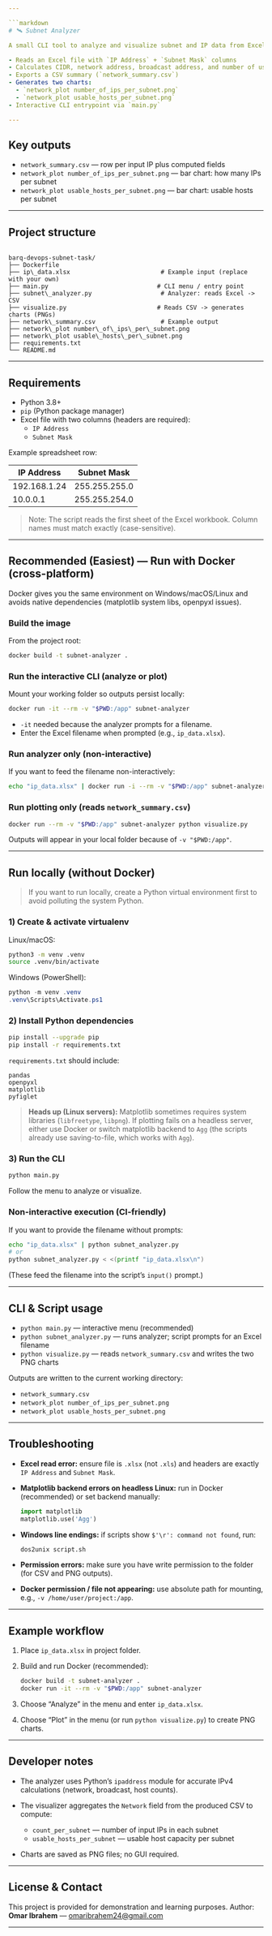```yaml
---

```markdown
# 🛰️ Subnet Analyzer

A small CLI tool to analyze and visualize subnet and IP data from Excel (`.xlsx`) files.

- Reads an Excel file with `IP Address` + `Subnet Mask` columns  
- Calculates CIDR, network address, broadcast address, and number of usable hosts  
- Exports a CSV summary (`network_summary.csv`)  
- Generates two charts:
  - `network_plot number_of_ips_per_subnet.png`
  - `network_plot usable_hosts_per_subnet.png`  
- Interactive CLI entrypoint via `main.py`

---
```


## Key outputs
- `network_summary.csv` — row per input IP plus computed fields
- `network_plot number_of_ips_per_subnet.png` — bar chart: how many IPs per subnet
- `network_plot usable_hosts_per_subnet.png` — bar chart: usable hosts per subnet

---

## Project structure

```

barq-devops-subnet-task/
├── Dockerfile
├── ip\_data.xlsx                         # Example input (replace with your own)
├── main.py                              # CLI menu / entry point
├── subnet\_analyzer.py                   # Analyzer: reads Excel -> CSV
├── visualize.py                         # Reads CSV -> generates charts (PNGs)
├── network\_summary.csv                  # Example output
├── network\_plot number\_of\_ips\_per\_subnet.png
├── network\_plot usable\_hosts\_per\_subnet.png
├── requirements.txt
└── README.md

````

---

## Requirements

- Python 3.8+
- `pip` (Python package manager)
- Excel file with two columns (headers are required):  
  - `IP Address`  
  - `Subnet Mask`  

Example spreadsheet row:

| IP Address     | Subnet Mask       |
|----------------|-------------------|
| 192.168.1.24   | 255.255.255.0     |
| 10.0.0.1       | 255.255.254.0     |

> Note: The script reads the first sheet of the Excel workbook. Column names must match exactly (case-sensitive).

---

## Recommended (Easiest) — Run with Docker (cross-platform)

Docker gives you the same environment on Windows/macOS/Linux and avoids native dependencies (matplotlib system libs, openpyxl issues).

### Build the image
From the project root:
```bash
docker build -t subnet-analyzer .
````

### Run the interactive CLI (analyze or plot)

Mount your working folder so outputs persist locally:

```bash
docker run -it --rm -v "$PWD:/app" subnet-analyzer
```

* `-it` needed because the analyzer prompts for a filename.
* Enter the Excel filename when prompted (e.g., `ip_data.xlsx`).

### Run analyzer only (non-interactive)

If you want to feed the filename non-interactively:

```bash
echo "ip_data.xlsx" | docker run -i --rm -v "$PWD:/app" subnet-analyzer python subnet_analyzer.py
```

### Run plotting only (reads `network_summary.csv`)

```bash
docker run --rm -v "$PWD:/app" subnet-analyzer python visualize.py
```

Outputs will appear in your local folder because of `-v "$PWD:/app"`.

---

## Run locally (without Docker)

> If you want to run locally, create a Python virtual environment first to avoid polluting the system Python.

### 1) Create & activate virtualenv

Linux/macOS:

```bash
python3 -m venv .venv
source .venv/bin/activate
```

Windows (PowerShell):

```powershell
python -m venv .venv
.venv\Scripts\Activate.ps1
```

### 2) Install Python dependencies

```bash
pip install --upgrade pip
pip install -r requirements.txt
```

`requirements.txt` should include:

```
pandas
openpyxl
matplotlib
pyfiglet
```

> **Heads up (Linux servers):** Matplotlib sometimes requires system libraries (`libfreetype`, `libpng`). If plotting fails on a headless server, either use Docker or switch matplotlib backend to `Agg` (the scripts already use saving-to-file, which works with `Agg`).

### 3) Run the CLI

```bash
python main.py
```

Follow the menu to analyze or visualize.

### Non-interactive execution (CI-friendly)

If you want to provide the filename without prompts:

```bash
echo "ip_data.xlsx" | python subnet_analyzer.py
# or
python subnet_analyzer.py < <(printf "ip_data.xlsx\n")
```

(These feed the filename into the script’s `input()` prompt.)

---

## CLI & Script usage

* `python main.py` — interactive menu (recommended)
* `python subnet_analyzer.py` — runs analyzer; script prompts for an Excel filename
* `python visualize.py` — reads `network_summary.csv` and writes the two PNG charts

Outputs are written to the current working directory:

* `network_summary.csv`
* `network_plot number_of_ips_per_subnet.png`
* `network_plot usable_hosts_per_subnet.png`

---

## Troubleshooting

* **Excel read error:** ensure file is `.xlsx` (not `.xls`) and headers are exactly `IP Address` and `Subnet Mask`.
* **Matplotlib backend errors on headless Linux:** run in Docker (recommended) or set backend manually:

  ```python
  import matplotlib
  matplotlib.use('Agg')
  ```
* **Windows line endings:** if scripts show `$'\r': command not found`, run:

  ```bash
  dos2unix script.sh
  ```
* **Permission errors:** make sure you have write permission to the folder (for CSV and PNG outputs).
* **Docker permission / file not appearing:** use absolute path for mounting, e.g., `-v /home/user/project:/app`.

---

## Example workflow

1. Place `ip_data.xlsx` in project folder.
2. Build and run Docker (recommended):

   ```bash
   docker build -t subnet-analyzer .
   docker run -it --rm -v "$PWD:/app" subnet-analyzer
   ```
3. Choose “Analyze” in the menu and enter `ip_data.xlsx`.
4. Choose “Plot” in the menu (or run `python visualize.py`) to create PNG charts.

---

## Developer notes

* The analyzer uses Python’s `ipaddress` module for accurate IPv4 calculations (network, broadcast, host counts).
* The visualizer aggregates the `Network` field from the produced CSV to compute:

  * `count_per_subnet` — number of input IPs in each subnet
  * `usable_hosts_per_subnet` — usable host capacity per subnet
* Charts are saved as PNG files; no GUI required.

---
## License & Contact

This project is provided for demonstration and learning purposes.
Author: **Omar Ibrahem** — [omaribrahem24@gmail.com](mailto:omaribrahem24@gmail.com)

---

